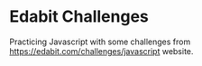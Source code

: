 # Edabit Challenges

Practicing Javascript with some challenges from https://edabit.com/challenges/javascript website.
